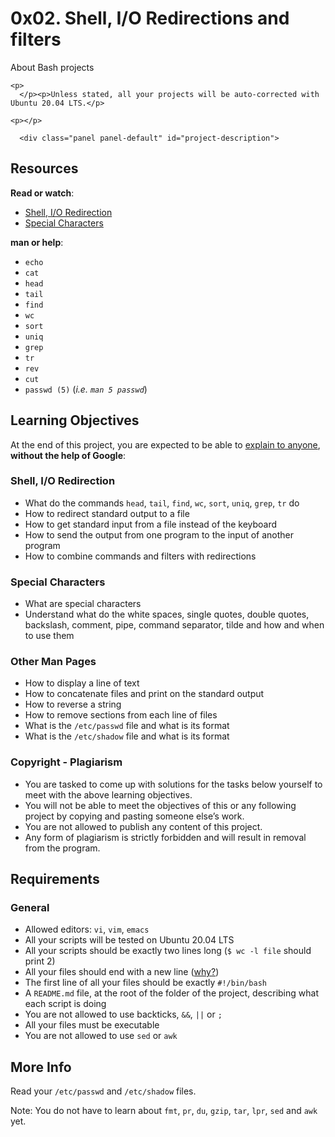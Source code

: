 <h1 class="gap">0x02. Shell, I/O Redirections and filters</h1>
About <span class="text-primary">Bash</span> projects
    </h2>

    <p>
      </p><p>Unless stated, all your projects will be auto-corrected with Ubuntu 20.04 LTS.</p>

    <p></p>
  </div>


      

      <div class="panel panel-default" id="project-description">
  <div class="panel-body">
    <h2>Resources</h2>

<p><strong>Read or watch</strong>:</p>

<ul>
<li><a href="/rltoken/fGOQQXRKbvOcd1qLRxHzLQ" title="Shell, I/O Redirection" target="_blank">Shell, I/O Redirection</a> </li>
<li><a href="/rltoken/c1pz13vke3HPH0S8iALbtw" title="Special Characters" target="_blank">Special Characters</a> </li>
</ul>

<p><strong>man or help</strong>:</p>

<ul>
<li><code>echo</code></li>
<li><code>cat</code></li>
<li><code>head</code></li>
<li><code>tail</code></li>
<li><code>find</code></li>
<li><code>wc</code></li>
<li><code>sort</code></li>
<li><code>uniq</code></li>
<li><code>grep</code></li>
<li><code>tr</code></li>
<li><code>rev</code></li>
<li><code>cut</code></li>
<li><code>passwd (5)</code> (<em>i.e. <code>man 5 passwd</code></em>)</li>
</ul>

<h2>Learning Objectives</h2>

<p>At the end of this project, you are expected to be able to <a href="/rltoken/ayxcWT-Mmymhm03Z98LaWQ" title="explain to anyone" target="_blank">explain to anyone</a>, <strong>without the help of Google</strong>:</p>

<h3>Shell, I/O Redirection</h3>

<ul>
<li>What do the commands <code>head</code>, <code>tail</code>, <code>find</code>, <code>wc</code>, <code>sort</code>, <code>uniq</code>, <code>grep</code>, <code>tr</code> do</li>
<li>How to redirect standard output to a file</li>
<li>How to get standard input from a file instead of the keyboard</li>
<li>How to send the output from one program to the input of another program</li>
<li>How to combine commands and filters with redirections</li>
</ul>

<h3>Special Characters</h3>

<ul>
<li>What are special characters</li>
<li>Understand what do the white spaces, single quotes, double quotes, backslash, comment, pipe, command separator, tilde and how and when to use them</li>
</ul>

<h3>Other Man Pages</h3>

<ul>
<li>How to display a line of text</li>
<li>How to concatenate files and print on the standard output</li>
<li>How to reverse a string</li>
<li>How to remove sections from each line of files</li>
<li>What is the <code>/etc/passwd</code> file and what is its format</li>
<li>What is the <code>/etc/shadow</code> file and what is its format</li>
</ul>

<h3>Copyright - Plagiarism</h3>

<ul>
<li>You are tasked to come up with solutions for the tasks below yourself to meet with the above learning objectives.</li>
<li>You will not be able to meet the objectives of this or any following project by copying and pasting someone else’s work. </li>
<li>You are not allowed to publish any content of this project.</li>
<li>Any form of plagiarism is strictly forbidden and will result in removal from the program.</li>
</ul>

<h2>Requirements</h2>

<h3>General</h3>

<ul>
<li>Allowed editors: <code>vi</code>, <code>vim</code>, <code>emacs</code></li>
<li>All your scripts will be tested on Ubuntu 20.04 LTS</li>
<li>All your scripts should be exactly two lines long (<code>$ wc -l file</code> should print 2)</li>
<li>All your files should end with a new line (<a href="http://unix.stackexchange.com/questions/18743/whats-the-point-in-adding-a-new-line-to-the-end-of-a-file/18789">why?</a>)</li>
<li>The first line of all your files should be exactly <code>#!/bin/bash</code></li>
<li>A <code>README.md</code> file, at the root of the folder of the project, describing what each script is doing</li>
<li>You are not allowed to use backticks, <code>&amp;&amp;</code>, <code>||</code> or <code>;</code></li>
<li>All your files must be executable</li>
<li>You are not allowed to use <code>sed</code> or <code>awk</code></li>
</ul>

<h2>More Info</h2>

<p>Read your <code>/etc/passwd</code> and <code>/etc/shadow</code> files.</p>

<p>Note: You do not have to learn about <code>fmt</code>, <code>pr</code>, <code>du</code>, <code>gzip</code>, <code>tar</code>, <code>lpr</code>, <code>sed</code> and <code>awk</code> yet.</p>
